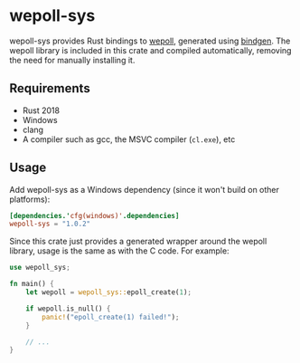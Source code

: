 # wepoll-sys

wepoll-sys provides Rust bindings to [wepoll][wepoll], generated using
[bindgen][bindgen]. The wepoll library is included in this crate and compiled
automatically, removing the need for manually installing it.

## Requirements

* Rust 2018
* Windows
* clang
* A compiler such as gcc, the MSVC compiler (`cl.exe`), etc

## Usage

Add wepoll-sys as a Windows dependency (since it won't build on other
platforms):

```toml
[dependencies.'cfg(windows)'.dependencies]
wepoll-sys = "1.0.2"
```

Since this crate just provides a generated wrapper around the wepoll library,
usage is the same as with the C code. For example:

```rust
use wepoll_sys;

fn main() {
    let wepoll = wepoll_sys::epoll_create(1);

    if wepoll.is_null() {
        panic!("epoll_create(1) failed!");
    }

    // ...
}
```

[wepoll]: https://github.com/piscisaureus/wepoll
[bindgen]: https://rust-lang.github.io/rust-bindgen/

